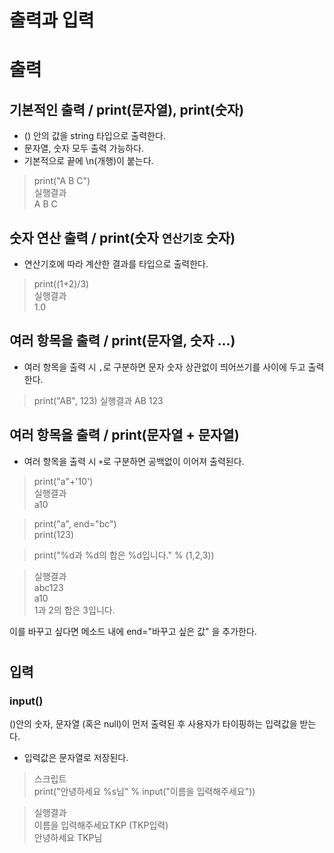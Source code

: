 출력과 입력
==========


# 출력  
## 기본적인 출력 / print(문자열), print(숫자)
- () 안의 값을 string 타입으로 출력한다.
- 문자열, 숫자 모두 출력 가능하다.
- 기본적으로 끝에 \n(개행)이 붙는다.

> print("A B C")  
> 실행결과  
> A B C

## 숫자 연산 출력 / print(숫자 `연산기호` 숫자)
- 연산기호에 따라 계산한 결과를 타입으로 출력한다.

> print((1+2)/3)  
> 실행결과  
> 1.0

## 여러 항목을 출력 / print(문자열, 숫자 ...)
- 여러 항목을 출력 시 `,`로 구분하면 문자 숫자 상관없이 띄어쓰기를 사이에 두고 출력한다.  

> print("AB", 123)
> 실행결과
> AB 123

## 여러 항목을 출력 / print(문자열 + 문자열)
- 여러 항목을 출력 시 `+`로 구분하면 공백없이 이어져 출력된다.
> print("a"+'10')  
> 실행결과  
> a10  






> print("a", end="bc")  
> print(123)

> print("%d과 %d의 합은 %d입니다." % (1,2,3))  

> 실행결과  
> abc123  
> a10  
> 1과 2의 합은 3입니다.  

이를 바꾸고 싶다면 메소드 내에 end="바꾸고 싶은 값" 을 추가한다.
#



## 입력

### input()
()안의 숫자, 문자열 (혹은 null)이 먼저 출력된 후 사용자가 타이핑하는 입력값을 받는다.
- 입력값은 문자열로 저장된다.

> 스크립트  
> print("안녕하세요 %s님" % input("이름을 입력해주세요"))  

> 실행결과  
> 이름을 입력해주세요TKP    (TKP입력)  
> 안녕하세요 TKP님
